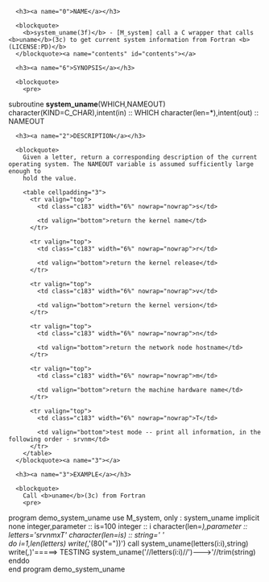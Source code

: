 <?
<body?>
<!DOCTYPE html PUBLIC "-//W3C//DTD XHTML 1.0 Transitional//EN"
    "http://www.w3.org/TR/xhtml1/DTD/xhtml1-transitional.dtd">

<html xmlns="http://www.w3.org/1999/xhtml">
<head>
  <meta name="generator" content="HTML Tidy for Cygwin (vers 25 March 2009), see www.w3.org" />

  <title></title>
</head>

<body>
  <div id="Container">
    <div id="Content">
      <div class="c182"></div><a name="0"></a>

      <h3><a name="0">NAME</a></h3>

      <blockquote>
        <b>system_uname(3f)</b> - [M_system] call a C wrapper that calls <b>uname</b>(3c) to get current system information from Fortran <b>(LICENSE:PD)</b>
      </blockquote><a name="contents" id="contents"></a>

      <h3><a name="6">SYNOPSIS</a></h3>

      <blockquote>
        <pre>
subroutine <b>system_uname</b>(WHICH,NAMEOUT)
<br />    character(KIND=C_CHAR),intent(in) :: WHICH
    character(len=*),intent(out)      :: NAMEOUT
</pre>
      </blockquote><a name="2"></a>

      <h3><a name="2">DESCRIPTION</a></h3>

      <blockquote>
        Given a letter, return a corresponding description of the current operating system. The NAMEOUT variable is assumed sufficiently large enough to
        hold the value.

        <table cellpadding="3">
          <tr valign="top">
            <td class="c183" width="6%" nowrap="nowrap">s</td>

            <td valign="bottom">return the kernel name</td>
          </tr>

          <tr valign="top">
            <td class="c183" width="6%" nowrap="nowrap">r</td>

            <td valign="bottom">return the kernel release</td>
          </tr>

          <tr valign="top">
            <td class="c183" width="6%" nowrap="nowrap">v</td>

            <td valign="bottom">return the kernel version</td>
          </tr>

          <tr valign="top">
            <td class="c183" width="6%" nowrap="nowrap">n</td>

            <td valign="bottom">return the network node hostname</td>
          </tr>

          <tr valign="top">
            <td class="c183" width="6%" nowrap="nowrap">m</td>

            <td valign="bottom">return the machine hardware name</td>
          </tr>

          <tr valign="top">
            <td class="c183" width="6%" nowrap="nowrap">T</td>

            <td valign="bottom">test mode -- print all information, in the following order - srvnm</td>
          </tr>
        </table>
      </blockquote><a name="3"></a>

      <h3><a name="3">EXAMPLE</a></h3>

      <blockquote>
        Call <b>uname</b>(3c) from Fortran
        <pre>
   program demo_system_uname
      use M_system, only : system_uname
      implicit none
      integer,parameter          :: is=100
      integer                    :: i
      character(len=*),parameter :: letters='srvnmxT'
      character(len=is)          :: string=' '
<br />      do i=1,len(letters)
         write(*,'(80("="))')
         call system_uname(letters(i:i),string)
         write(*,*)'=====&gt; TESTING system_uname('//letters(i:i)//')---&gt;'//trim(string)
      enddo
<br />   end program demo_system_uname
</pre>
      </blockquote><a name="4"></a>
    </div>
  </div>
</body>
</html>
